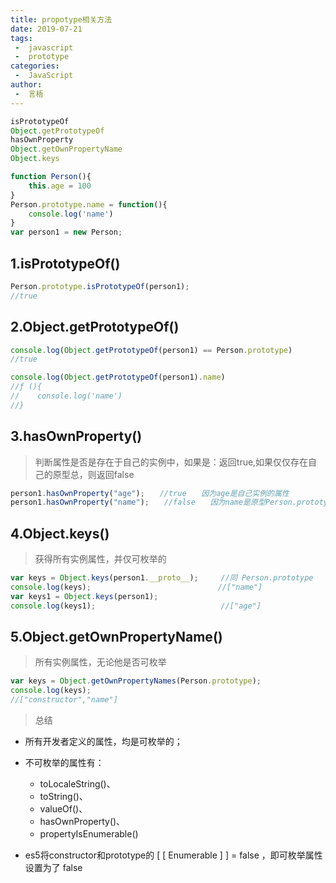 ```yaml
---
title: propotype相关方法
date: 2019-07-21
tags:
 -  javascript
 -  prototype
categories:
 -  JavaScript
author:
 -  言梧
---
```




```js
isPrototypeOf
Object.getPrototypeOf
hasOwnProperty
Object.getOwnPropertyName
Object.keys
```

```js
function Person(){
    this.age = 100
}
Person.prototype.name = function(){
    console.log('name')
}
var person1 = new Person;
```



## 1.isPrototypeOf()

```js
Person.prototype.isPrototypeOf(person1);　　
//true
```


## 2.Object.getPrototypeOf()

```js
console.log(Object.getPrototypeOf(person1) == Person.prototype)　　
//true

console.log(Object.getPrototypeOf(person1).name)　　
//ƒ (){
//    console.log('name')
//}
```


## 3.hasOwnProperty()
> 判断属性是否是存在于自己的实例中，如果是：返回true,如果仅仅存在自己的原型总，则返回false

```js
person1.hasOwnProperty("age");　　//true　　因为age是自己实例的属性
person1.hasOwnProperty("name");　　//false　　因为name是原型Person.prototype上的属性
```


## 4.Object.keys()
> 获得所有实例属性，并仅可枚举的

```js
var keys = Object.keys(person1.__proto__);     //同 Person.prototype
console.log(keys);　　                         //["name"]
var keys1 = Object.keys(person1);
console.log(keys1);                            //["age"]
```



## 5.Object.getOwnPropertyName()
> 所有实例属性，无论他是否可枚举

```js
var keys = Object.getOwnPropertyNames(Person.prototype);
console.log(keys);　　
//["constructor","name"]
```


> 总结

- 所有开发者定义的属性，均是可枚举的；

- 不可枚举的属性有： 
    -   toLocaleString()、
    -   toString()、
    -   valueOf()、
    -   hasOwnProperty()、
    -   propertyIsEnumerable()　

- es5将constructor和prototype的 [ [ Enumerable ] ] = false ，即可枚举属性设置为了 false



